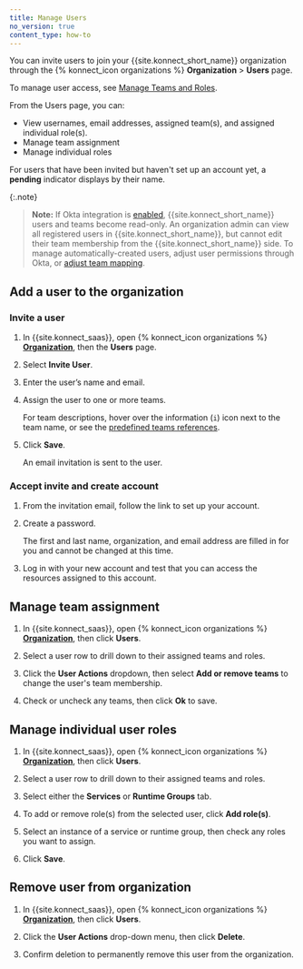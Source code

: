 ```yaml
---
title: Manage Users
no_version: true
content_type: how-to
---
```


You can invite users to join your {{site.konnect_short_name}} organization through the {% konnect_icon organizations %} **Organization** > **Users** page.

To manage user access, see [Manage Teams and Roles](/konnect/org-management/teams-and-roles).

From the Users page, you can:
* View usernames, email addresses, assigned team(s), and assigned individual role(s).
* Manage team assignment
* Manage individual roles

For users that have been invited but haven't set up an account yet, a **pending** indicator displays by their name.

{:.note}
> **Note:** If Okta integration is [enabled](/konnect/org-management/okta-idp),
{{site.konnect_short_name}} users and teams become read-only. An organization
admin can view all registered users in {{site.konnect_short_name}}, but cannot
edit their team membership from the {{site.konnect_short_name}} side. To manage
automatically-created users, adjust user permissions through Okta, or
[adjust team mapping](/konnect/org-management/okta-idp/#map-teams-to-groups).

## Add a user to the organization

### Invite a user
1. In {{site.konnect_saas}}, open {% konnect_icon organizations %} [**Organization**](https://cloud.konghq.com/organization/), then the **Users** page.
1. Select **Invite User**.
1. Enter the user’s name and email.
1. Assign the user to one or more teams.

    For team descriptions, hover over the information (`i`) icon next to the team name,
    or see the [predefined teams references](/konnect/org-management/teams-and-roles/teams-reference).

1. Click **Save**.

    An email invitation is sent to the user.

### Accept invite and create account

1. From the invitation email, follow the link to set up your account.
1. Create a password.

    The first and last name, organization, and email address are filled in for
    you and cannot be changed at this time.

1. Log in with your new account and test that you can access the resources
assigned to this account.

## Manage team assignment

1. In {{site.konnect_saas}}, open {% konnect_icon organizations %} [**Organization**](https://cloud.konghq.com/organization/), then click **Users**.

1. Select a user row to drill down to their assigned teams and roles.

1. Click the **User Actions** dropdown, then select **Add or remove teams** to change the user's team membership.

1. Check or uncheck any teams, then click **Ok** to save.


## Manage individual user roles

1. In {{site.konnect_saas}}, open {% konnect_icon organizations %} [**Organization**](https://cloud.konghq.com/organization/), then click **Users**.

1. Select a user row to drill down to their assigned teams and roles.

1. Select either the **Services** or **Runtime Groups** tab.

1. To add or remove role(s) from the selected user, click **Add role(s)**.

1. Select an instance of a service or runtime group, then check any roles you want to assign.

1. Click **Save**.


## Remove user from organization

1. In {{site.konnect_saas}}, open {% konnect_icon organizations %} [**Organization**](https://cloud.konghq.com/organization/), then click **Users**.

1. Click the **User Actions** drop-down menu, then click **Delete**.

1. Confirm deletion to permanently remove this user from the organization.
